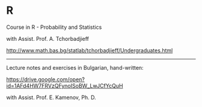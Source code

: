 # R
Course in R - Probability and Statistics 

with Assist. Prof. A. Tchorbadjieff

http://www.math.bas.bg/statlab/tchorbadjieff/Undergraduates.html



------------------------------------------------------------------
Lecture notes and exercises in Bulgarian, hand-written: 

https://drive.google.com/open?id=1AFd4HW7FRVzQFynoISoBW_LwJCfYcQuH

with Assist. Prof. E. Kamenov, Ph. D.
